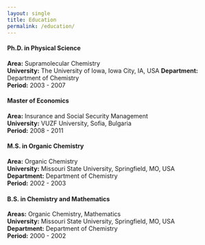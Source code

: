 ```yaml
---
layout: single
title: Education
permalink: /education/
---
```


#### Ph.D. in Physical Science  
**Area:** Supramolecular Chemistry  
**University:** The University of Iowa, Iowa City, IA, USA 
**Department:** Department of Chemistry  
**Period:** 2003 - 2007  

#### Master of Economics  
**Area:** Insurance and Social Security Management  
**University:** VUZF University, Sofia, Bulgaria  
**Period:** 2008 - 2011  

#### M.S. in Organic Chemistry  
**Area:** Organic Chemistry  
**University:** Missouri State University, Springfield, MO, USA  
**Department:** Department of Chemistry  
**Period:** 2002 - 2003  

#### B.S. in Chemistry and Mathematics  
**Areas:** Organic Chemistry, Mathematics  
**University:** Missouri State University, Springfield, MO, USA  
**Department:** Department of Chemistry  
**Period:** 2000 - 2002  
